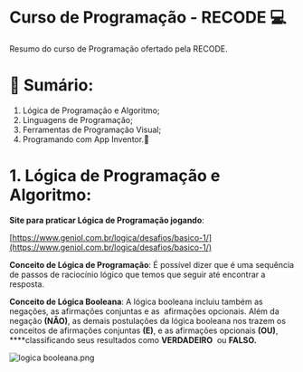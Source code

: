 # Curso de Programação - RECODE 💻

Resumo do curso de Programação ofertado pela RECODE.

# 📌 **Sumário**:

1. Lógica de Programação e Algoritmo;
2. Linguagens de Programação;
3. Ferramentas de Programação Visual;
4. Programando com App Inventor.📲

# 1. Lógica de Programação e Algoritmo:

**Site para praticar Lógica de Programação jogando**: 

[https://www.geniol.com.br/logica/desafios/basico-1/](https://www.geniol.com.br/logica/desafios/basico-1/)

**Conceito de Lógica de Programação**: É possível dizer que é uma sequência de passos de raciocínio lógico que temos que seguir até encontrar a resposta.

**Conceito de Lógica Booleana**: A lógica booleana incluiu também as negações, as afirmações conjuntas e as  afirmações opcionais. Além da negação **(NÃO)**, as demais postulações da lógica booleana nos trazem os conceitos de afirmações conjuntas **(E)**, e as afirmações opcionais **(OU)**, ****classificando seus resultados como **VERDADEIRO**  ou **FALSO.**

![logica booleana.png](Curso%20de%20Programac%CC%A7a%CC%83o%20-%20RECODE%20%F0%9F%92%BB%20d8522a8e2214403d9934ae882b94886b/logica_booleana.png)
